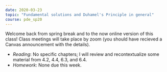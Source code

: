 ```yaml
---
date: 2020-03-23
topic: "Fundamental solutions and Duhamel's Principle in general"
course: pde_sp20
---
```


Welcome back from spring break and to the now online version of this class! Class meetings will take place by zoom (you should have recieved a Canvas announcement with the details).

- *Reading*: No specific chapters; I will review and recontextualize some material from 4.2, 4.4, 6.3, and 6.4.
- *Homework*: None due this week.

